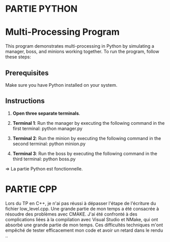 # PARTIE PYTHON
# Multi-Processing Program

This program demonstrates multi-processing in Python by simulating a manager, boss, and minions working together. To run the program, follow these steps:

## Prerequisites

Make sure you have Python installed on your system.

## Instructions

1. **Open three separate terminals**.

2. **Terminal 1**: Run the manager by executing the following command in the first terminal: python manager.py

3. **Terminal 2**: Run the minion by executing the following command in the second terminal: python minion.py

4. **Terminal 3**: Run the boss by executing the following command in the third terminal: python boss.py


=> La partie Python est fonctionnelle.

# PARTIE CPP
Lors du TP en C++, je n'ai pas réussi à dépasser l'étape de l'écriture du fichier low_level.cpp. Une grande partie de mon temps a été consacrée à résoudre des problèmes avec CMAKE. J'ai été confronté à des complications liées à la compilation avec Visual Studio et NMake, qui ont absorbé une grande partie de mon temps. Ces difficultés techniques m'ont empêché de tester efficacement mon code et avoir un retard dans le rendu ..